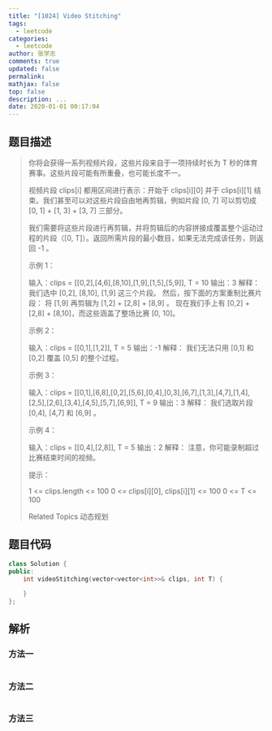 ```yaml
---
title: "[1024] Video Stitching"
tags:
  - leetcode
categories:
  - leetcode
author: 张学志
comments: true
updated: false
permalink:
mathjax: false
top: false
description: ...
date: 2020-01-01 00:17:04
---
```


## 题目描述

> 你将会获得一系列视频片段，这些片段来自于一项持续时长为 T 秒的体育赛事。这些片段可能有所重叠，也可能长度不一。 
> 
> 视频片段 clips[i] 都用区间进行表示：开始于 clips[i][0] 并于 clips[i][1] 结束。我们甚至可以对这些片段自由地再剪辑，例如片段 [0, 7] 可以剪切成 [0, 1] + [1, 3] + [3, 7] 三部分。 
> 
> 我们需要将这些片段进行再剪辑，并将剪辑后的内容拼接成覆盖整个运动过程的片段（[0, T]）。返回所需片段的最小数目，如果无法完成该任务，则返回 -1 。 
> 
> 
> 
> 示例 1： 
> 
> 输入：clips = [[0,2],[4,6],[8,10],[1,9],[1,5],[5,9]], T = 10
> 输出：3
> 解释：
> 我们选中 [0,2], [8,10], [1,9] 这三个片段。
> 然后，按下面的方案重制比赛片段：
> 将 [1,9] 再剪辑为 [1,2] + [2,8] + [8,9] 。
> 现在我们手上有 [0,2] + [2,8] + [8,10]，而这些涵盖了整场比赛 [0, 10]。
> 
> 
> 示例 2： 
> 
> 输入：clips = [[0,1],[1,2]], T = 5
> 输出：-1
> 解释：
> 我们无法只用 [0,1] 和 [0,2] 覆盖 [0,5] 的整个过程。
> 
> 
> 示例 3： 
> 
> 输入：clips = [[0,1],[6,8],[0,2],[5,6],[0,4],[0,3],[6,7],[1,3],[4,7],[1,4],[2,5],[2,6],[3,4],[4,5],[5,7],[6,9]], T = 9
> 输出：3
> 解释： 
> 我们选取片段 [0,4], [4,7] 和 [6,9] 。
> 
> 
> 示例 4： 
> 
> 输入：clips = [[0,4],[2,8]], T = 5
> 输出：2
> 解释：
> 注意，你可能录制超过比赛结束时间的视频。
> 
> 
> 
> 
> 提示： 
> 
> 
> 1 <= clips.length <= 100 
> 0 <= clips[i][0], clips[i][1] <= 100 
> 0 <= T <= 100 
> 
> Related Topics 动态规划

## 题目代码

```cpp
class Solution {
public:
    int videoStitching(vector<vector<int>>& clips, int T) {
        
    }
};
```

## 解析

### 方法一

```cpp

```

### 方法二

```cpp

```

### 方法三

```cpp

```

